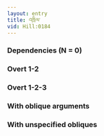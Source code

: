 ```yaml
---
layout: entry
title: འཁྲིལ་
vid: Hill:0184
---
```

### Dependencies (N = 0)


### Overt 1-2


### Overt 1-2-3


### With oblique arguments


### With unspecified obliques
